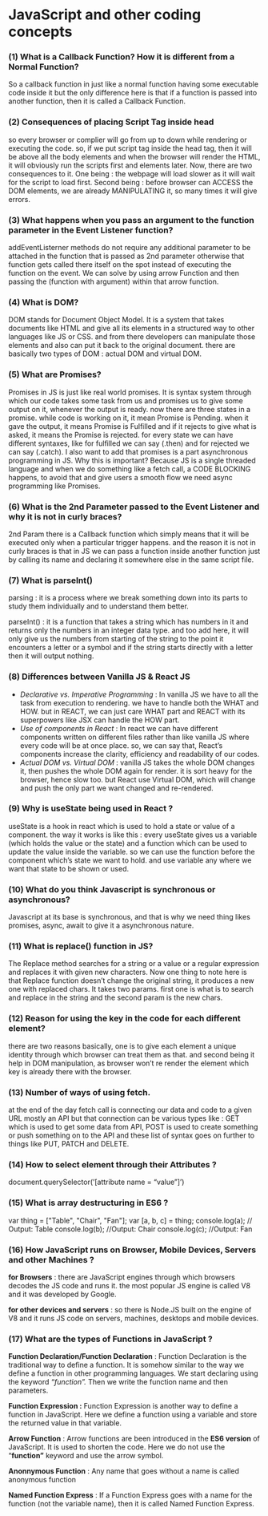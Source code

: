 # JavaScript and other coding concepts

### (1) What is a Callback Function? How it is different from a Normal Function?

So a callback function in just like a normal function having some executable code inside it but the only difference here is that if a function is passed into another function, then it is called a Callback Function.

### (2) Consequences of placing Script Tag inside head

so every browser or complier will go from up to down while rendering or executing the code. so, if we put script tag inside the head tag, then it will be above all the body elements and when the browser will render the HTML, it will obviously run the scripts first and elements later. Now, there are two consequences to it. One being : the webpage will load slower as it will wait for the script to load first. Second being : before browser can ACCESS the DOM elements, we are already MANIPULATING it, so many times it will give errors.


### (3) What happens when you pass an argument to the function parameter in the Event Listener function?

addEventListerner methods do not require any additional parameter to be attached in the function that is passed as 2nd parameter otherwise that function gets called there itself on the spot instead of executing the function on the event. We can solve by using arrow Function and then passing the (function with argument) within that arrow function.

### (4) What is DOM?

DOM stands for Document Object Model. It is a system that takes documents like HTML and give all its elements in a structured way to other languages like JS or CSS. and from there developers can manipulate those elements and also can put it back to the original document. there are basically two types of DOM : actual DOM and virtual DOM.

### (5) What are Promises?

Promises in JS is just like real world promises. It is syntax system through which our code takes some task from us and promises us to give some output on it, whenever the output is ready. now there are three states in a promise. while code is working on it, it mean Promise is Pending. when it gave the output, it means Promise is Fulfilled and if it rejects to give what is asked, it means the Promise is rejected. for every state we can have different syntaxes, like for fulfilled we can say (.then) and for rejected we can say (.catch). I also want to add that promises is a part asynchronous programming in JS. Why this is important? Because JS is a single threaded language and when we do something like a fetch call, a CODE BLOCKING happens, to avoid that and give users a smooth flow we need async programming like Promises.

### (6) What is the 2nd Parameter passed to the Event Listener and why it is not in curly braces?

2nd Param there is a Callback function which simply means that it will be executed only when a particular trigger happens. and the reason it is not in curly braces is that in JS we can pass a function inside another function just by calling its name and declaring it somewhere else in the same script file.

### (7) What is parseInt()

parsing : it is a process where we break something down into its parts to study them individually and to understand them better.

parseInt() : it is a function that takes a string which has numbers in it and returns only the numbers in an integer data type. and too add here, it will only give us the numbers from starting of the string to the point it encounters a letter or a symbol and if the string starts directly with a letter then it will output nothing.

### (8) Differences between Vanilla JS & React JS

- *Declarative vs. Imperative Programming* : In vanilla JS we have to all the task from execution to rendering. we have to handle both the WHAT and HOW. but in REACT, we can just care WHAT part and REACT with its superpowers like JSX can handle the HOW part.
- *Use of components in React* : In react we can have different components written on different files rather than like vanilla JS where every code will be at once place. so, we can say that, React’s components increase the clarity, efficiency and readability of our codes.
- *Actual DOM vs. Virtual DOM* : vanilla JS takes the whole DOM changes it, then pushes the whole DOM again for render. it is sort heavy for the browser, hence slow too. but React use Virtual DOM, which will change and push the only part we want changed and re-rendered.

### (9) Why is useState being used in React ?

useState is a hook in react which is used to hold a state or value of a component. the way it works is like this : every useState gives us a variable (which holds the value or the state) and a function which can be used to update the value inside the variable. so we can use the function before the component which’s state we want to hold. and use variable any where we want that state to be shown or used.

### (10) What do you think Javascript is synchronous or asynchronous?

Javascript at its base is synchronous, and that is why we need thing likes promises, async, await to give it a asynchronous nature.

### (11) What is replace() function in JS?

The Replace method searches for a string or a value or a regular expression and replaces it with given new characters. Now one thing to note here is that Replace function doesn’t change the original string, it produces a new one with replaced chars. It takes two params. first one is what is to search and replace in the string and the second param is the new chars.

### (12) Reason for using the key in the code for each different element?

there are two reasons basically, one is to give each element a unique identity through which browser can treat them as that. and second being it help in DOM manipulation, as browser won’t re render the element which key is already there with the browser.

### (13) Number of ways of using fetch.

at the end of the day fetch call is connecting our data and code to a given URL mostly an API but that connection can be various types like : GET which is used to get some data from API, POST is used to create something or push something on to the API and these list of syntax goes on further to things like PUT, PATCH and DELETE.

### (14) How to select element through their Attributes ?

document.querySelector(’[attribute name = “value”]’)

### (15) What is array destructuring in ES6 ?

var thing = ["Table", "Chair", "Fan"];
var [a, b, c] = thing;
console.log(a); // Output: Table
console.log(b); //Output: Chair
console.log(c); //Output: Fan

### (16) How JavaScript runs on Browser,  Mobile Devices, Servers and other Machines ?

**for Browsers** : there are JavaScript engines through which browsers decodes the JS code and runs it. the most popular JS engine is called V8 and it was developed by Google.

**for other devices and servers** : so there is Node.JS  built on the engine of V8 and it runs JS code on servers, machines, desktops and mobile devices.

### (17) What are the types of Functions in JavaScript ?

**Function Declaration/Function Declaration** : Function Declaration is the traditional way to define a function. It is somehow similar to the way we define a function in other programming languages. We start declaring using the keyword *“function”.* Then we write the function name and then parameters.

**Function Expression :** Function Expression is another way to define a function in JavaScript. Here we define a function using a variable and store the returned value in that variable.

**Arrow Function** : Arrow functions are been introduced in the **ES6 version** of JavaScript. It is used to shorten the code. Here we do not use the “**function”** keyword and use the arrow symbol.

**Anonnymous Function** : Any name that goes without a name is called anonymous function

**Named Function Express** : If a Function Express goes with a name for the function (not the variable name), then it is called Named Function Express.